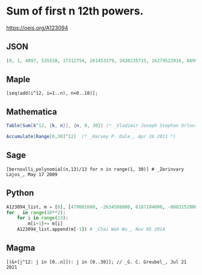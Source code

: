 # Sum of first n 12th powers\.
https://oeis.org/A123094
## JSON
```JSON
[0, 1, 4097, 535538, 17312754, 261453379, 2438235715, 16279522916, 84998999652, 367428536133, 1367428536133, 4505856912854, 13421957361110, 36720042483591, 93413954858887, 223160292749512, 504635269460168, 1087257506689929, 2244088888116105, 4457403807182266]
```
## Maple
```Maple
[seq(add(i^12, i=1..n), n=0..18)];
```
## Mathematica
```Mathematica
Table[Sum[k^12, {k, n}], {n, 0, 30}] (* _Vladimir Joseph Stephan Orlovsky_, Aug 14 2008 *)
```
```Mathematica
Accumulate[Range[0,30]^12]  (* _Harvey P. Dale_, Apr 26 2011 *)
```
## Sage
```Sage
[bernoulli_polynomial(n,13)/13 for n in range(1, 30)] # _Zerinvary Lajos_, May 17 2009
```
## Python
```Python
A123094_list, m = [0], [479001600, -2634508800, 6187104000, -8083152000, 6411968640, -3162075840, 953029440, -165528000, 14676024, -519156, 4094, -1, 0 , 0]
for _ in range(10**2):
    for i in range(13):
        m[i+1]+= m[i]
    A123094_list.append(m[-1]) # _Chai Wah Wu_, Nov 05 2014
```
## Magma
```Magma
[(&+[j^12: j in [0..n]]): j in [0..30]]; // _G. C. Greubel_, Jul 21 2021
```
